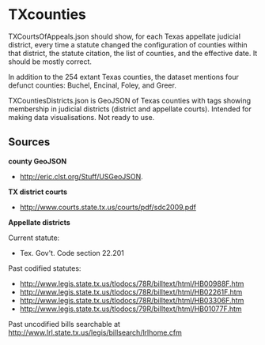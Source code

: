 TXcounties
==========

TXCourtsOfAppeals.json should show, for each Texas appellate judicial district, every time a statute changed the configuration of counties within that district, the statute citation, the list of counties, and the effective date. It should be mostly correct.

In addition to the 254 extant Texas counties, the dataset mentions four defunct counties: Buchel, Encinal, Foley, and Greer.

TXCountiesDistricts.json is GeoJSON of Texas counties with tags showing membership in judicial districts (district and appellate courts). Intended for making data visualisations. Not ready to use.


Sources
-----------

**county GeoJSON**

* http://eric.clst.org/Stuff/USGeoJSON.

**TX district courts**

* http://www.courts.state.tx.us/courts/pdf/sdc2009.pdf

**Appellate districts**

Current statute:

* Tex. Gov't. Code section 22.201  

Past codified statutes:

* http://www.legis.state.tx.us/tlodocs/78R/billtext/html/HB00988F.htm
* http://www.legis.state.tx.us/tlodocs/78R/billtext/html/HB02261F.htm
* http://www.legis.state.tx.us/tlodocs/78R/billtext/html/HB03306F.htm
* http://www.legis.state.tx.us/tlodocs/79R/billtext/html/HB01077F.htm

Past uncodified bills searchable at http://www.lrl.state.tx.us/legis/billsearch/lrlhome.cfm

